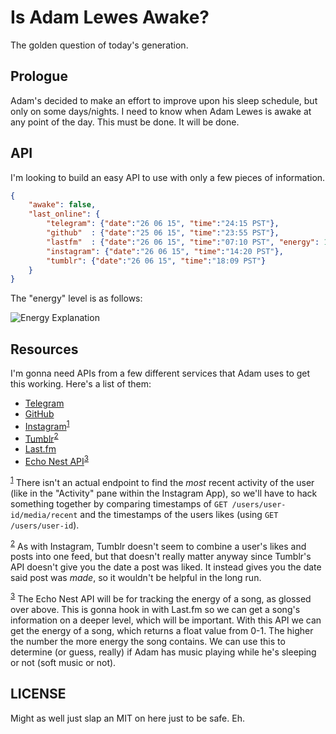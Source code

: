 Is Adam Lewes Awake?
=====================

The golden question of today's generation.

Prologue
----------

Adam's decided to make an effort to improve upon his sleep schedule, but only on some days/nights. I need to know when Adam Lewes is awake at any point of the day. This must be done. It will be done.

API
---

I'm looking to build an easy API to use with only a few pieces of information.

```json
{
	"awake": false,
	"last_online": {
		"telegram": {"date":"26 06 15", "time":"24:15 PST"},
		"github"  : {"date":"25 06 15", "time":"23:55 PST"},
		"lastfm"  : {"date":"26 06 15", "time":"07:10 PST", "energy": 1},
		"instagram": {"date":"26 06 15", "time":"14:20 PST"},
		"tumblr": {"date":"26 06 15", "time":"18:09 PST"}
	}
}
```

The "energy" level is as follows:

![Energy Explanation](http://i.imgur.com/YgFwNxp.png)

Resources
---------

I'm gonna need APIs from a few different services that Adam uses to get this
working. Here's a list of them:

- [Telegram](https://core.telegram.org/#getting-started)
- [GitHub](https://developer.github.com/v3/)
- [Instagram](https://instagram.com/developer/endpoints/users/)<sup><a href="#fn1" id="f1">1</a></sup>
- [Tumblr](https://www.tumblr.com/docs/en/api/v2)<sup><a href="#fn2" id="f2">2</a></sup>
- [Last.fm](http://www.last.fm/api)
- [Echo Nest API](http://developer.echonest.com/docs/v4)<sup><a href="#fn3" id="f3">3</a></sup>

<sup><a href="#f1">1</a></sup> There isn't an actual endpoint to find the *most* recent activity of the user (like in the "Activity" pane within the Instagram App), so we'll have to hack something together by comparing timestamps of `GET /users/user-id/media/recent` and the timestamps of the users likes (using `GET /users/user-id`).

<sup><a href="#f1">2</a></sup> As with Instagram, Tumblr doesn't seem to combine a user's likes and posts into one feed, but that doesn't really matter anyway since Tumblr's API doesn't give you the date a post was liked. It instead gives you the date said post was *made*, so it wouldn't be helpful in the long run.

<sup><a href="#f3">3</a></sup> The Echo Nest API will be for tracking the energy of a song, as glossed over above. This is gonna hook in with Last.fm so we can get a song's information on a deeper level, which will be important. With this API we can get the energy of a song, which returns a float value from 0-1. The higher the number the more energy the song contains. We can use this to determine (or guess, really) if Adam has music playing while he's sleeping or not (soft music or not).

LICENSE
-------

Might as well just slap an MIT on here just to be safe. Eh.
